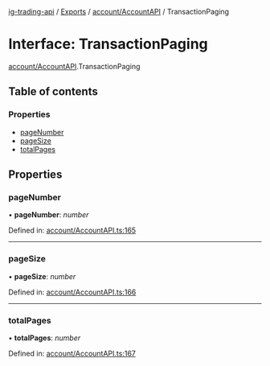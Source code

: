 [ig-trading-api](../README.md) / [Exports](../modules.md) / [account/AccountAPI](../modules/account_accountapi.md) / TransactionPaging

# Interface: TransactionPaging

[account/AccountAPI](../modules/account_accountapi.md).TransactionPaging

## Table of contents

### Properties

- [pageNumber](account_accountapi.transactionpaging.md#pagenumber)
- [pageSize](account_accountapi.transactionpaging.md#pagesize)
- [totalPages](account_accountapi.transactionpaging.md#totalpages)

## Properties

### pageNumber

• **pageNumber**: _number_

Defined in: [account/AccountAPI.ts:165](https://github.com/bennycode/ig-trading-api/blob/8f9d994/src/account/AccountAPI.ts#L165)

---

### pageSize

• **pageSize**: _number_

Defined in: [account/AccountAPI.ts:166](https://github.com/bennycode/ig-trading-api/blob/8f9d994/src/account/AccountAPI.ts#L166)

---

### totalPages

• **totalPages**: _number_

Defined in: [account/AccountAPI.ts:167](https://github.com/bennycode/ig-trading-api/blob/8f9d994/src/account/AccountAPI.ts#L167)

